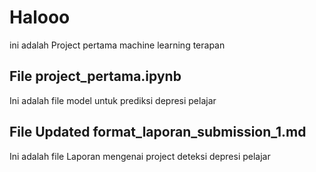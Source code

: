 # Halooo

ini adalah Project pertama machine learning terapan
## File project_pertama.ipynb
Ini adalah file model untuk prediksi depresi pelajar

## File Updated format_laporan_submission_1.md
  Ini adalah file Laporan mengenai project deteksi depresi pelajar
